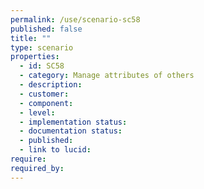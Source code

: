 ```yaml
---
permalink: /use/scenario-sc58
published: false
title: ""
type: scenario
properties:
  - id: SC58
  - category: Manage attributes of others
  - description: 
  - customer: 
  - component: 
  - level: 
  - implementation status: 
  - documentation status: 
  - published: 
  - link to lucid: 
require:
required_by:
---
```

